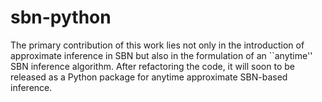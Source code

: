 # sbn-python

The primary contribution of this work lies not only in the introduction of approximate inference in SBN but also in the formulation of an ``anytime'' SBN inference algorithm.
After refactoring the code, it will soon to be released as a Python package for anytime approximate SBN-based inference.

